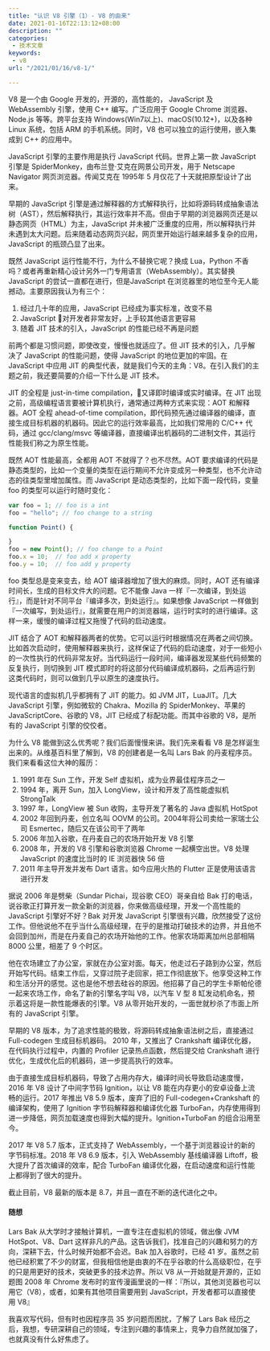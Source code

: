 ```yaml
---
title: "认识 V8 引擎（1）- V8 的由来"
date: 2021-01-16T22:13:12+08:00
description: ""
categories:
 - 技术文章
keywords:
 - v8
url: "/2021/01/16/v8-1/"

---
```


V8 是一个由 Google 开发的，开源的，高性能的， JavaScript 及 WebAssembly 引擎，使用 C++ 编写。广泛应用于 Google Chrome 浏览器、Node.js 等等。跨平台支持 Windows(Win7以上)、macOS(10.12+)，以及各种 Linux 系统，包括 ARM 的手机系统。同时，V8 也可以独立的运行使用，嵌入集成到 C++ 的应用中。

JavaScript 引擎的主要作用是执行 JavaScript 代码。世界上第一款 JavaScript 引擎是 SpiderMonkey，由布兰登·艾克在网景公司开发，用于 Netscape Navigator 网页浏览器。传闻艾克在 1995年 5 月仅花了十天就把原型设计了出来。

早期的 JavaScript 引擎是通过解释器的方式解释执行，比如将源码转成抽象语法树（AST），然后解释执行，其运行效率并不高。但由于早期的浏览器网页还是以静态网页（HTML）为主，JavaScript 并未被广泛重度的应用，所以解释执行并未遇到太大问题。后来随着动态网页兴起，网页里开始运行越来越多复杂的应用，JavaScript 的瓶颈凸显了出来。

既然 JavaScript 运行性能不行，为什么不替换它呢？换成 Lua，Python 不香吗？或者再重新精心设计另外一门专用语言（WebAssembly）。其实替换 JavaScript 的尝试一直都在进行，但是JavaScript 在浏览器里的地位至今无人能撼动。主要原因我认为有三个：

1. 经过几十年的应用，JavaScript 已经成为事实标准，改变不易
2. JavaScript 对开发者非常友好，上手较其他语言更容易
3. 随着 JIT 技术的引入，JavaScript 的性能已经不再是问题

前两个都是习惯问题，即使改变，慢慢也就适应了。但 JIT 技术的引入，几乎解决了 JavaScript 的性能问题，使得 JavaScript 的地位更加的牢固。在 JavaScript 中应用 JIT 的典型代表，就是我们今天的主角：V8。在引入我们的主题之前，我还要简要的介绍一下什么是 JIT 技术。

JIT 的全程是 just-in-time compilation，又译即时编译或实时编译。在 JIT 出现之前，高级编程语言要被计算机执行，通常通过两种方式来实现：AOT 和解释器。AOT 全程 ahead-of-time compilation，即代码预先通过编译器的编译，直接生成目标机器的机器码。因此它的运行效率最高，比如我们常用的 C/C++ 代码，通过 gcc/clang/msvc 等编译器，直接编译出机器码的二进制文件，其运行性能我们称之为原生性能。

既然 AOT 性能最高，全都用 AOT 不就得了？也不尽然。AOT 要求编译的代码是静态类型的，比如一个变量的类型在运行期间不允许变成另一种类型，也不允许动态的往类型里增加属性。而 JavaScript 是动态类型的，比如下面一段代码，变量 foo 的类型可以运行时随时变化：

```js
var foo = 1; // foo is a int
foo = "hello"; // foo change to a string

function Point() {

}
foo = new Point(); // foo change to a Point
foo.x = 10;  // foo add x property
foo.y = 10;  // foo add y property
```

foo 类型总是变来变去，给 AOT 编译器增加了很大的麻烦。同时，AOT 还有编译时间长，生成的目标文件大的问题。它不能像 Java 一样『一次编译，到处运行』，而是针对不同平台『编译多次，到处运行』。如果想像 JavaScript 一样做到『一次编写，到处运行』，就需要在用户的浏览器端，运行时实时的进行编译。这样一来，缓慢的编译过程又拖慢了代码的启动速度。

JIT 结合了 AOT 和解释器两者的优势。它可以运行时根据情况在两者之间切换。比如首次启动时，使用解释器来执行，这样保证了代码的启动速度，对于一些短小的一次性执行的代码非常友好。当代码运行一段时间，编译器发现某些代码频繁的反复执行，则切换到 JIT 模式即时的将这部分代码编译成机器码，之后再运行到这类代码时，则可以做到几乎以原生的速度执行。

现代语言的虚拟机几乎都拥有了 JIT 的能力。如 JVM JIT，LuaJIT。几大 JavaScript 引擎，例如微软的 Chakra、Mozilla 的 SpiderMonkey、苹果的 JavaScriptCore、谷歌的 V8，JIT 已经成了标配功能。而其中谷歌的 V8，是所有的 JavaScript 引擎的佼佼者。

为什么 V8 能做到这么优秀呢？我们后面慢慢来讲。我们先来看看 V8 是怎样诞生出来的。从维基百科里了解到，V8 的创建者是一名叫 Lars Bak 的丹麦程序员。我们来看看这位大神的履历：

1. 1991 年在 Sun 工作，开发 Self 虚拟机，成为业界最佳程序员之一
2. 1994 年，离开 Sun，加入 LongView，设计和开发了高性能虚拟机 StrongTalk
3. 1997 年，LongView 被 Sun 收购，主导开发了著名的 Java 虚拟机 HotSpot
4. 2002 年回到丹麦，创立名叫 OOVM 的公司。2004年将公司卖给一家瑞士公司 Esmertec，随后又在该公司干了两年
5. 2006 年加入谷歌，在丹麦自己的农场开始开发 V8 引擎
6. 2008 年，开发的 V8 引擎和谷歌浏览器 Chrome 一起横空出世。V8 处理 JavaScript 的速度比当时的 IE 浏览器快 56 倍
7. 2011 年主导开发并发布 Dart 语言。如今应用火热的 Flutter 正是使用该语言进行开发

据说 2006 年是劈柴（Sundar Pichai，现谷歌 CEO）哥亲自给 Bak 打的电话，说谷歌正打算开发一款全新的浏览器，你来做高级经理，开发一个高性能的 JavaScript 引擎好不好？Bak 对开发 JavaScript 引擎很有兴趣，欣然接受了这份工作。但他说他不在乎当什么高级经理，在乎的是推动打破技术的边界，并且他不会回到加州，而是在丹麦自己的农场开始他的工作。他家农场距离加州总部相隔 8000 公里，相差了 9 个时区。

他在农场建立了办公室，家就在办公室对面。每天，他走过石子路到办公室，然后开始写代码。结束工作后，又穿过院子走回家，把工作彻底放下。他享受这种工作和生活分开的感觉。这也是他不想去硅谷的原因。他招募了自己的学生卡斯帕伦德一起来农场工作，命名了新的引擎名字叫 V8，以汽车 V 型 8 缸发动机命名，预示着这将是一款性能爆表的引擎。V8 从零开始开发的，一面世就秒杀了市面上所有的 JavaScript 引擎。

早期的 V8 版本，为了追求性能的极致，将源码转成抽象语法树之后，直接通过 Full-codegen 生成目标机器码。 2010 年，又推出了 Crankshaft 编译优化器，在代码执行过程中，内置的 Profiler 记录热点函数，然后提交给 Crankshaft 进行优化，生成优化后的机器码，进一步提高执行的效率。

由于直接生成目标机器码，导致了占用内存大，编译时间长导致启动速度慢，2016 年 V8 设计了中间字节码 Ignition，以让 V8 能在内存更小的安卓设备上流畅的运行。2017 年推出 V8 5.9 版本，废弃了旧的 Full-codegen+Crankshaft 的编译架构，使用了 Ignition 字节码解释器和编译优化器 TurboFan，内存使用得到进一步降低，网页加载速度也得到大幅的提升。Ignition+TurboFan 的组合沿用至今。

2017 年 V8 5.7 版本，正式支持了 WebAssembly，一个基于浏览器设计的新的字节码标准。2018 年 V8 6.9 版本，引入 WebAssembly 基线编译器 Liftoff，极大提升了首次编译的效率，配合 TurboFan 编译优化器，在启动速度和运行性能上都得到了很大的提升。

截止目前，V8 最新的版本是 8.7，并且一直在不断的迭代进化之中。

#### 随想

Lars Bak 从大学时才接触计算机，一直专注在虚拟机的领域，做出像 JVM HotSpot、V8、Dart 这样非凡的产品。这告诉我们，找准自己的兴趣和努力的方向，深耕下去，什么时候开始都不会迟。Bak 加入谷歌时，已经 41 岁。虽然之前他已经积累了不少的财富，但我相信他是由衷的不在乎谷歌的什么高级职位，在乎的只是用更好的技术，突破更多的技术边界。所以 V8 从一开始就是开源的，正如题图 2008 年 Chrome 发布时的宣传漫画里说的一样：『所以，其他浏览器也可以用它（V8），或者，如果有其他项目需要用到 JavaScript，开发者都可以直接使用 V8』

我喜欢写代码，但有时也因程序员 35 岁问题而困扰，了解了 Lars Bak 经历之后，我想，专研深耕自己的领域，专注到兴趣的事情来上，竞争力自然就加强了，也就真没有什么好焦虑了。

